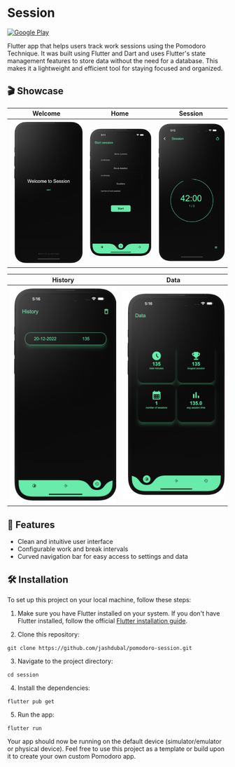 # Session
[![Google Play](https://img.shields.io/badge/Google_Play-Download-413EA4?style=for-the-badge&logo=google-play&logoColor=white)](https://play.google.com/store/apps/details?id=com.jashdubal.app)


Flutter app that helps users track work sessions using the Pomodoro Technique. It was built using Flutter and Dart and uses Flutter's state management features to store data without the need for a database. This makes it a lightweight and efficient tool for staying focused and organized.

## 🎬 Showcase

| Welcome | Home | Session |
| ------------------ | --------------------------- | ------------------ |
| <img src="images/Welcome.png" alt="Screenshot"/>  | <img src="images/home.png" alt="Screenshot"/> | <img src="images/session.png" alt="Screenshot"/> |

| History | Data |
| ------------------ | --------------------------- |
| <img src="images/history.png" alt="Screenshot"/>  | <img src="images/data.png" alt="Screenshot"/> |

## 🚀 Features

- Clean and intuitive user interface
- Configurable work and break intervals
- Curved navigation bar for easy access to settings and data

## 🛠️ Installation

To set up this project on your local machine, follow these steps:

1. Make sure you have Flutter installed on your system. If you don't have Flutter installed, follow the official [Flutter installation guide](https://flutter.dev/docs/get-started/install).

2. Clone this repository:

```shell
git clone https://github.com/jashdubal/pomodoro-session.git
```

3. Navigate to the project directory:

```shell
cd session
```

4. Install the dependencies:

```shell
flutter pub get
```

5. Run the app:

```shell
flutter run
```

Your app should now be running on the default device (simulator/emulator or physical device). Feel free to use this project as a template or build upon it to create your own custom Pomodoro app.
